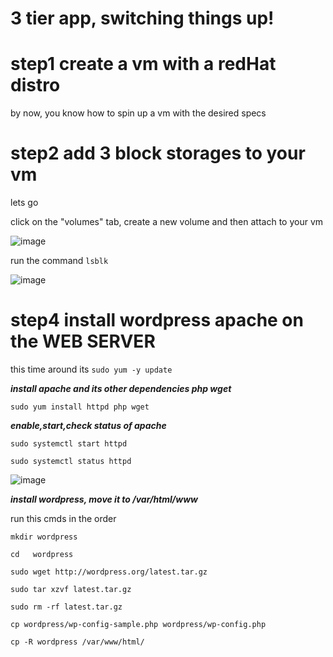 # 3 tier app, switching things up!

# step1 create a vm with a redHat distro
by now, you know how to spin up a vm with the desired specs

# step2 add 3 block storages to your vm
lets go

click on the "volumes" tab, create a new volume and then attach to your vm

![image](https://user-images.githubusercontent.com/73601265/232903281-5f15c7bc-6f0e-42f7-a80a-c302e8f4d9e9.png)

run the command `lsblk`

![image](https://user-images.githubusercontent.com/73601265/232903864-9ce73920-7389-44b4-8e4d-8486fd0e8cb9.png)



# step4 install wordpress apache on the WEB SERVER

 this time around its `sudo yum -y update`
 
 ***install apache and its other dependencies php wget***
 
 `sudo yum install httpd php wget`
 
 ***enable,start,check status of apache***
 
 `sudo systemctl start httpd`
 
 `sudo systemctl status httpd`

![image](https://user-images.githubusercontent.com/73601265/232910532-7ce2afd5-6549-4352-b156-7bcc8a716b47.png)

***install wordpress, move it to /var/html/www***

run this cmds in the order

``` 
mkdir wordpress

cd   wordpress

sudo wget http://wordpress.org/latest.tar.gz

sudo tar xzvf latest.tar.gz

sudo rm -rf latest.tar.gz

cp wordpress/wp-config-sample.php wordpress/wp-config.php

cp -R wordpress /var/www/html/ 

```

